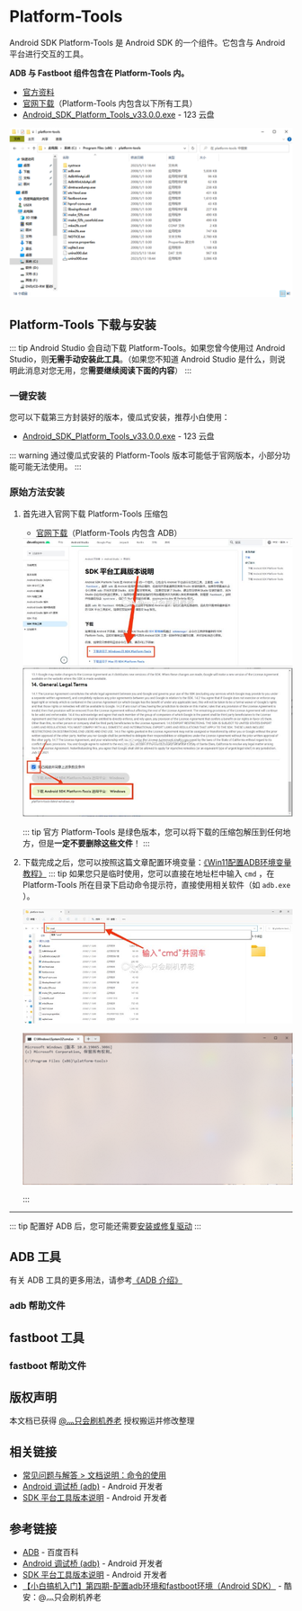 # Platform-Tools <Badge type="tip" text="命令行工具" />

Android SDK Platform-Tools 是 Android SDK 的一个组件。它包含与 Android 平台进行交互的工具。

**ADB 与 Fastboot 组件包含在 Platform-Tools 内。**

* [官方资料](https://developer.android.google.cn/studio/command-line/adb?hl=zh_cn)
* [官网下载](https://developer.android.google.cn/studio/releases/platform-tools?hl=zh-cn#downloads)（Platform-Tools 内包含以下所有工具）
* [Android_SDK_Platform_Tools_v33.0.0.exe](https://www.123pan.com/s/G7a9-4pek) - 123 云盘 <Badge type="tip" text="本站封装" />

<img class="border-img" src="./images/platform-tools/files.png" alt="文件展示" title="文件展示" />

## Platform-Tools 下载与安装

::: tip
Android Studio 会自动下载 Platform-Tools。如果您曾今使用过 Android Studio，则**无需手动安装此工具**。（如果您不知道 Android Studio 是什么，则说明此消息对您无用，您**需要继续阅读下面的内容**）
:::

### 一键安装 <Badge type="tip" text="对小白友好" />

您可以下载第三方封装好的版本，傻瓜式安装，推荐小白使用：

* [Android_SDK_Platform_Tools_v33.0.0.exe](https://www.123pan.com/s/G7a9-4pek) - 123 云盘 <Badge type="tip" text="本站封装" />

::: warning
通过傻瓜式安装的 Platform-Tools 版本可能低于官网版本，小部分功能可能无法使用。
:::

### 原始方法安装

1. 首先进入官网下载 Platform-Tools 压缩包
    * [官网下载](https://developer.android.google.cn/studio/releases/platform-tools?hl=zh-cn#downloads)（Platform-Tools 内包含 ADB）
    <div class="screenshotList pad">
    <img src="./images/platform-tools/download_link.jpg" alt="1. 找到下载链接" title="1. 找到下载链接"/>
    <img src="./images/platform-tools/download_accept.jpg" alt="2. 同意许可" title="2. 同意许可"/>
    </div>

    ::: tip
    官方 Platform-Tools 是绿色版本，您可以将下载的压缩包解压到任何地方，但是**一定不要删除这些文件**！
    :::
2. 下载完成之后，您可以按照这篇文章配置环境变量：[《Win11配置ADB环境变量教程》](https://zhuanlan.zhihu.com/p/433391556)
    ::: tip
    如果您只是临时使用，您可以直接在地址栏中输入 `cmd` ，在 Platform-Tools 所在目录下启动命令提示符，直接使用相关软件（如 `adb.exe` ）。

    ![直接运行CMD](./images/platform-tools/run_cmd_directly.jpg)

    ![检查路径](./images/platform-tools/run_cmd_directly_check.png)

    :::

---

::: tip
配置好 ADB 后，您可能还需要[安装或修复驱动](/normal/drivers/index.md)
:::

## ADB 工具

有关 ADB 工具的更多用法，请参考[《ADB 介绍》](/normal/danger_permissions/adb/index.md)

### adb 帮助文件

<!--@include: ./help/adb.exe.md -->

## fastboot 工具

### fastboot 帮助文件

<!--@include: ./help/fastboot.exe.md -->

## 版权声明

本文档已获得 [@灬只会刷机养老](http://www.coolapk.com/u/11090720) 授权搬运并修改整理

## 相关链接

* [常见问题与解答 > 文档说明：命令的使用](/faq/documents.md#命令的使用)
* [Android 调试桥 (adb)](https://developer.android.google.cn/studio/command-line/adb?hl=zh_cn) - Android 开发者
* [SDK 平台工具版本说明](https://developer.android.google.cn/studio/releases/platform-tools?hl=zh-cn) - Android 开发者

## 参考链接

* [ADB](https://baike.baidu.com/item/ADB/23427792) - 百度百科
* [Android 调试桥 (adb)](https://developer.android.google.cn/studio/command-line/adb?hl=zh_cn) - Android 开发者
* [SDK 平台工具版本说明](https://developer.android.google.cn/studio/releases/platform-tools?hl=zh-cn) - Android 开发者
* [【小白搞机入门】第四期-配置adb环境和fastboot环境（Android SDK）](https://www.coolapk.com/feed/42768600?shareKey=MWVmYTc4NjFjZjVhNjQ4YTAwMjA~) - 酷安：@灬只会刷机养老
